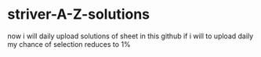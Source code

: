 # striver-A-Z-solutions
now i will daily upload solutions of sheet in this github if i will to upload daily my chance of selection reduces to 1%
